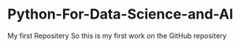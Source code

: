# Python-For-Data-Science-and-AI
My first Repositery
So this is my first work on the GitHub repositery
